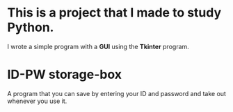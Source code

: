 # This is a **project** that I made to **study Python**.
I wrote a simple program with a **GUI** using the **Tkinter** program. 
# **ID-PW storage-box**
A program that you can save by entering your ID and password and take out whenever you use it.
